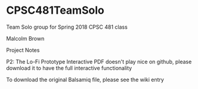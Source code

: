 # CPSC481TeamSolo
Team Solo group for Spring 2018 CPSC 481 class

Malcolm Brown

Project Notes


P2:
The Lo-Fi Prototype Interactive PDF doesn't play nice on github, please download it to have the full interactive functionality

To download the original Balsamiq file, please see the wiki entry
